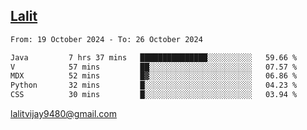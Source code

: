 ## [Lalit](https://lalit.sh)

<!--START_SECTION:waka-->

```txt
From: 19 October 2024 - To: 26 October 2024

Java         7 hrs 37 mins   ███████████████░░░░░░░░░░   59.66 %
V            57 mins         ██░░░░░░░░░░░░░░░░░░░░░░░   07.57 %
MDX          52 mins         █▓░░░░░░░░░░░░░░░░░░░░░░░   06.86 %
Python       32 mins         █░░░░░░░░░░░░░░░░░░░░░░░░   04.23 %
CSS          30 mins         █░░░░░░░░░░░░░░░░░░░░░░░░   03.94 %
```

<!--END_SECTION:waka-->

lalitvijay9480@gmail.com

